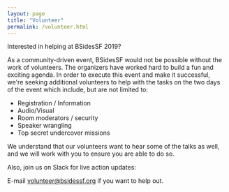 ```yaml
---
layout: page
title: "Volunteer"
permalink: /volunteer.html
--- 
```


Interested in helping at BSidesSF 2019?

As a community-driven event, BSidesSF would not be possible without the work of volunteers. The organizers have worked hard to build a fun and exciting agenda. In order to execute this event and make it successful, we're seeking additional volunteers to help with the tasks on the two days of the event which include, but are not limited to:

* Registration / Information
* Audio/Visual
* Room moderators / security
* Speaker wrangling
* Top secret undercover missions

We understand that our volunteers want to hear some of the talks as well, and we will work with you to ensure you are able to do so.

Also, join us on Slack for live action updates:
<script async defer src="https://bsidessf-slack.herokuapp.com/slackin.js?large"></script>

E-mail volunteer@bsidessf.org if you want to help out.
